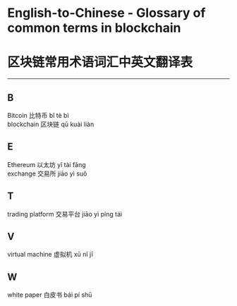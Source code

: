 # English-to-Chinese - Glossary of common terms in blockchain
# 区块链常用术语词汇中英文翻译表

***
## B
Bitcoin 比特币 bǐ tè bì  
blockchain 区块链 qū kuài liàn  

## E
Ethereum 以太坊 yǐ tài fāng  
exchange 交易所 jiāo yì suǒ   

## T
trading platform 交易平台 jiāo yì píng tái  

## V
virtual machine 虚拟机 xū nǐ jī  

## W
white paper 白皮书 bái pí shū  
